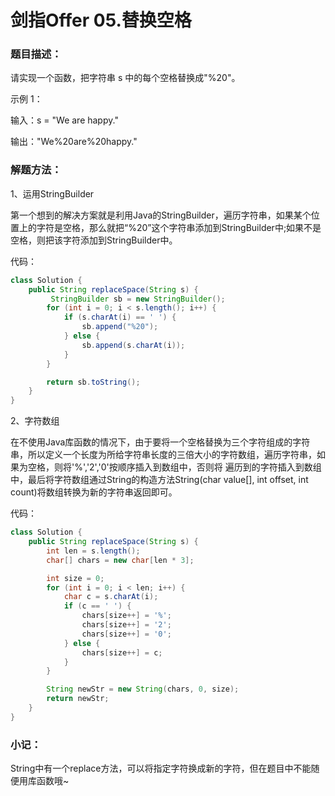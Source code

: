 # 剑指Offer 05.替换空格

### 题目描述：

请实现一个函数，把字符串 s 中的每个空格替换成"%20"。

示例 1：

输入：s = "We are happy."

输出："We%20are%20happy."

### 解题方法：

1、运用StringBuilder

第一个想到的解决方案就是利用Java的StringBuilder，遍历字符串，如果某个位置上的字符是空格，那么就把“%20”这个字符串添加到StringBuilder中;如果不是空格，则把该字符添加到StringBuilder中。

代码：
```java
class Solution {
    public String replaceSpace(String s) {
         StringBuilder sb = new StringBuilder();
        for (int i = 0; i < s.length(); i++) {
            if (s.charAt(i) == ' ') {
                sb.append("%20");
            } else {
                sb.append(s.charAt(i));
            }
        }

        return sb.toString();
    }
}
```

2、字符数组

在不使用Java库函数的情况下，由于要将一个空格替换为三个字符组成的字符串，所以定义一个长度为所给字符串长度的三倍大小的字符数组，遍历字符串，如果为空格，则将'%','2','0'按顺序插入到数组中，否则将
遍历到的字符插入到数组中，最后将字符数组通过String的构造方法String(char value[], int offset, int count)将数组转换为新的字符串返回即可。

代码：
```java
class Solution {
    public String replaceSpace(String s) {
        int len = s.length();
        char[] chars = new char[len * 3];

        int size = 0;
        for (int i = 0; i < len; i++) {
            char c = s.charAt(i);
            if (c == ' ') {
                chars[size++] = '%';
                chars[size++] = '2';
                chars[size++] = '0';
            } else {
                chars[size++] = c;
            }
        }

        String newStr = new String(chars, 0, size);
        return newStr;
    }
}
```

### 小记：

String中有一个replace方法，可以将指定字符换成新的字符，但在题目中不能随便用库函数哦~
